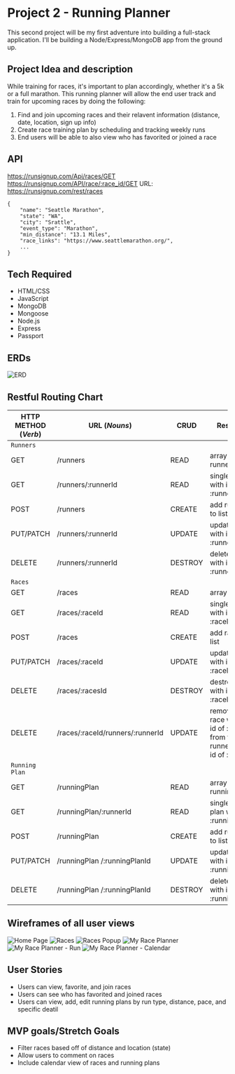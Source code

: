 # Project 2 - Running Planner

This second project will be my first adventure into building a full-stack application. I'll be building a Node/Express/MongoDB app from the ground up.

## Project Idea and description
While training for races, it's important to plan accordingly, whether it's a 5k or a full marathon. This running planner will allow the end user track and train for upcoming races by doing the following:
1. Find and join upcoming races and their relavent information (distance, date, location, sign up info)
2. Create race training plan by scheduling and tracking weekly runs
3. End users will be able to also view who has favorited or joined a race


## API
https://runsignup.com/Api/races/GET 
https://runsignup.com/API/race/:race_id/GET
URL: https://runsignup.com/rest/races 

```
{
    "name": "Seattle Marathon",
    "state": "WA",
    "city": "Srattle",
    "event_type": "Marathon",
    "min_distance": "13.1 Miles",
    "race_links": "https://www.seattlemarathon.org/",
    ...
}
```


## Tech Required
* HTML/CSS
* JavaScript
* MongoDB
* Mongoose
* Node.js
* Express
* Passport


## ERDs
![ERD](https://github.com/nholliday314/Project-2/blob/main/ERD.drawio.png?raw=true)


## Restful Routing Chart
| HTTP METHOD (_Verb_) | URL (_Nouns_) | CRUD | Response | Notes |
| -------------------- | ------------- | ---- | -------- | ----- |
| `Runners`            |               |      |          |       |
| GET                     | /runners              | READ     | array of runners         |       |
| GET                     | /runners/:runnerId              | READ     | single runner with id of :runnerId         |       |
| POST                     | /runners             | CREATE     | add runners to list         |       |
| PUT/PATCH                     | /runners/:runnerId              | UPDATE      | update runner with id of :runnerId         |       |
| DELETE                     | 	/runners/:runnerId              | DESTROY     | delete runner with id of :runnerId         |       |
| `Races`              |               |      |          |       |
| GET                     | /races              | READ     | array of races         |       |
| GET                     | /races/:raceId              | READ     | single races with id of :raceId         |       |
| POST                     | /races              | CREATE     | 	add races to list         |       |
| PUT/PATCH                     | /races/:raceId              | UPDATE     |  update races with id of :raceId        |       |
| DELETE                     | /races/:racesId              | DESTROY     | 	destroy book with id of :raceId         |       |
| DELETE                     | 	/races/:raceId/runners/:runnerId             | UPDATE     | remove the race with an id of :raceId from the runner with an id of :runnerId         |       |
| `Running Plan`              |               |      |          |       |
| GET                     | /runningPlan            | READ     | array of running plans         |       |
| GET                     | /runningPlan/:runnerId              | READ     | single running plan with id of :runningPlanId         |       |
| POST                     | /runningPlan              | CREATE     | add runners to list         |       |
| PUT/PATCH                     | /runningPlan /:runningPlanId               | UPDATE      | update runner with id of :runningPlanId          |       |
| DELETE                     | 	/runningPlan /:runningPlanId               | DESTROY     | delete runner with id of :runningPlanId          |       |

## Wireframes of all user views
![Home Page](https://github.com/nholliday314/Project-2/blob/main/wireframe/home.png?raw=true)
![Races](https://github.com/nholliday314/Project-2/blob/main/wireframe/races.png?raw=true)
![Races Popup](https://github.com/nholliday314/Project-2/blob/main/wireframe/races-popup.png?raw=true)
![My Race Planner](https://github.com/nholliday314/Project-2/blob/main/wireframe/my-race-planner.png?raw=true)
![My Race Planner - Run](https://github.com/nholliday314/Project-2/blob/main/wireframe/my-race-plan-run.png?raw=true)
![My Race Planner - Calendar](https://github.com/nholliday314/Project-2/blob/main/wireframe/my-race-planner-calendar.png?raw=true)



## User Stories
* Users can view, favorite, and join races
* Users can see who has favorited and joined races
* Users can view, add, edit running plans by run type, distance, pace, and specific deatil


## MVP goals/Stretch Goals
* Filter races based off of distance and location (state)
* Allow users to comment on races
* Include calendar view of races and running plans




